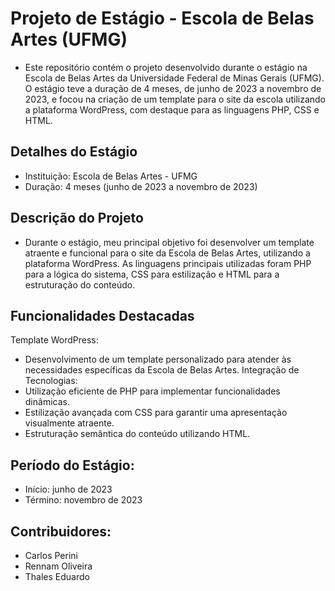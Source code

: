 # Projeto de Estágio - Escola de Belas Artes (UFMG)
- Este repositório contém o projeto desenvolvido durante o estágio na Escola de Belas Artes da Universidade Federal de Minas Gerais (UFMG). O estágio teve a duração de 4 meses, de junho de 2023 a novembro de 2023, e focou na criação de um template para o site da escola utilizando a plataforma WordPress, com destaque para as linguagens PHP, CSS e HTML.

## Detalhes do Estágio
- Instituição: Escola de Belas Artes - UFMG
- Duração: 4 meses (junho de 2023 a novembro de 2023)

## Descrição do Projeto
- Durante o estágio, meu principal objetivo foi desenvolver um template atraente e funcional para o site da Escola de Belas Artes, utilizando a plataforma WordPress. As linguagens principais utilizadas foram PHP para a lógica do sistema, CSS para estilização e HTML para a estruturação do conteúdo.

## Funcionalidades Destacadas
Template WordPress:
- Desenvolvimento de um template personalizado para atender às necessidades específicas da Escola de Belas Artes.
Integração de Tecnologias:
- Utilização eficiente de PHP para implementar funcionalidades dinâmicas.
- Estilização avançada com CSS para garantir uma apresentação visualmente atraente.
- Estruturação semântica do conteúdo utilizando HTML.

## Período do Estágio:
- Início: junho de 2023
- Término: novembro de 2023

## Contribuidores:
- Carlos Perini
- Rennam Oliveira
- Thales Eduardo

